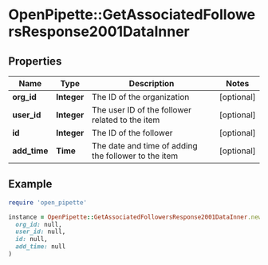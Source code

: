# OpenPipette::GetAssociatedFollowersResponse2001DataInner

## Properties

| Name | Type | Description | Notes |
| ---- | ---- | ----------- | ----- |
| **org_id** | **Integer** | The ID of the organization | [optional] |
| **user_id** | **Integer** | The user ID of the follower related to the item | [optional] |
| **id** | **Integer** | The ID of the follower | [optional] |
| **add_time** | **Time** | The date and time of adding the follower to the item | [optional] |

## Example

```ruby
require 'open_pipette'

instance = OpenPipette::GetAssociatedFollowersResponse2001DataInner.new(
  org_id: null,
  user_id: null,
  id: null,
  add_time: null
)
```

